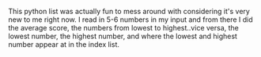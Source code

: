 This python list was actually fun to mess around with considering it's very new to me right now. 
I read in 5-6 numbers in my input and from there I did the average score, the numbers from lowest to highest..vice versa, the lowest number, the highest number, and where the lowest and highest number appear at in the index list.
